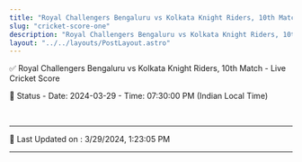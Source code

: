 ```yaml
---
title: "Royal Challengers Bengaluru vs Kolkata Knight Riders, 10th Match - Live Cricket Score"
slug: "cricket-score-one"
description: "Royal Challengers Bengaluru vs Kolkata Knight Riders, 10th Match - Live Cricket Score - Date: 2024-03-29 - Time: 07:30:00 PM (Indian Local Time)."
layout: "../../layouts/PostLayout.astro"
--- 
```


✅ Royal Challengers Bengaluru vs Kolkata Knight Riders, 10th Match - Live Cricket Score

📑 Status - Date: 2024-03-29 - Time: 07:30:00 PM (Indian Local Time)

<br />

***

📝 Last Updated on : 3/29/2024, 1:23:05 PM

***

